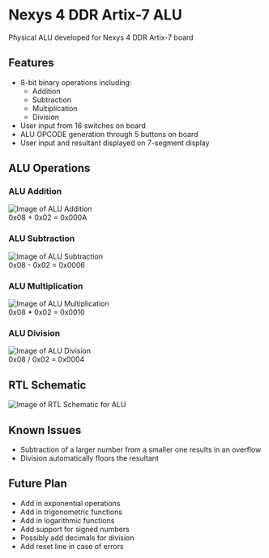 # Nexys 4 DDR Artix-7 ALU
Physical ALU developed for Nexys 4 DDR Artix-7 board

## Features
* 8-bit binary operations including:
	* Addition
	* Subtraction
	* Multiplication
	* Division
* User input from 16 switches on board
* ALU OPCODE generation through 5 buttons on board
* User input and resultant displayed on 7-segment display
## ALU Operations
### ALU Addition
![Image of ALU Addition](https://i.imgur.com/jTu4KGt.jpg)\
0x08 + 0x02 = 0x000A

### ALU Subtraction
![Image of ALU Subtraction](https://i.imgur.com/6IDk9kD.jpg)\
0x08 - 0x02 = 0x0006

### ALU Multiplication
![Image of ALU Multiplication](https://i.imgur.com/OjtCYxJ.jpg)\
0x08 * 0x02 = 0x0010

### ALU Division
![Image of ALU Division](https://i.imgur.com/R87ep5e.jpg)\
0x08 / 0x02 = 0x0004

## RTL Schematic
![Image of RTL Schematic for ALU](https://i.imgur.com/5pscpKk.png)

## Known Issues
* Subtraction of a larger number from a smaller one results in an overflow
* Division automatically floors the resultant

## Future Plan
* Add in exponential operations
* Add in trigonometric functions
* Add in logarithmic functions
* Add support for signed numbers
* Possibly add decimals for division
* Add reset line in case of errors
